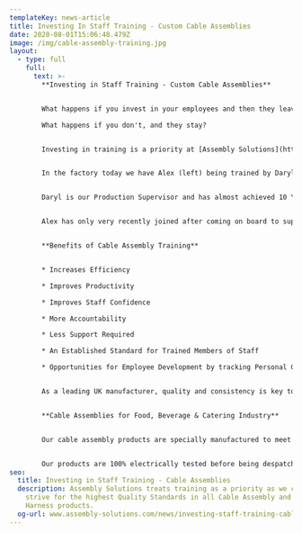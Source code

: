 ```yaml
---
templateKey: news-article
title: Investing In Staff Training - Custom Cable Assemblies
date: 2020-08-01T15:06:48.479Z
image: /img/cable-assembly-training.jpg
layout:
  - type: full
    full:
      text: >-
        **Investing in Staff Training - Custom Cable Assemblies**


        What happens if you invest in your employees and then they leave?\

        What happens if you don't, and they stay?


        Investing in training is a priority at [Assembly Solutions](https://www.linkedin.com/company/11131530/admin/) as we continually push for higher quality standards and to give staff confidence in all their work.


        In the factory today we have Alex (left) being trained by Daryl on how to make Custom Mains Power Cables. These cables are for the Food & Catering Industry, to be used in Heated Food Serving Units.


        Daryl is our Production Supervisor and has almost achieved 10 Years Service at Assembly Solutions. He is a highly skilled cable assembly technician who has worked on some our biggest contracts that have consisted of EV & HV Battery Cables and 10m long Automotive Wiring Harnesses. He is an exceptional team player and is fully qualified to IPC 620 standards. Daryl is also on our Health & Safety Committee Board.


        Alex has only very recently joined after coming on board to support our significant sales growth in our Cable Assembly and Cable Preparation department.


        **Benefits of Cable Assembly Training** 


        * Increases Efficiency

        * Improves Productivity

        * Improves Staff Confidence

        * More Accountability

        * Less Support Required

        * An Established Standard for Trained Members of Staff

        * Opportunities for Employee Development by tracking Personal Growth


        As a leading UK manufacturer, quality and consistency is key to maintaining our reputation and reliability of products. Production Operator about crimping and the correct application of Ferrule/Core end terminals. Alex will learn how to use crimp tools, how to crimp to IPC 620 standards including crimping techniques, and how to identify an incorrectly crimped terminal. 


        **Cable Assemblies for Food, Beverage & Catering Industry**


        Our cable assembly products are specially manufactured to meet the high standards of the food & catering market sector. We understand the significant importance of clean equipment but also the high temperatures that the equipment can reach. The cables we manufacture must be able to withstand aggressive corrosive cleaning chemicals that is used to kill germs and counteract contamination. All cable assemblies must also offer strong resistance and remain undamaged when in contact with extreme high temperatures. Cables are made against customer specification and we hold a wide range of stock of; cables, wires, glands and terminals. 


        Our products are 100% electrically tested before being despatched from our factory, giving customers confidence that all cables will work without any faults when being installed into their Food & Catering Equipment.
seo:
  title: Investing in Staff Training - Cable Assemblies
  description: Assembly Solutions treats training as a priority as we continually
    strive for the highest Quality Standards in all Cable Assembly and Wiring
    Harness products.
  og-url: www.assembly-solutions.com/news/investing-staff-training-cable-assemblies
---
```

